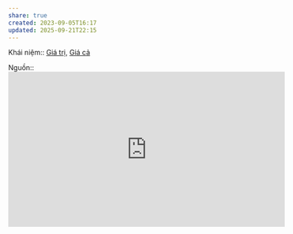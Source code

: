 ```yaml
---
share: true
created: 2023-09-05T16:17
updated: 2025-09-21T22:15
---
```

Khái niệm:: [Giá trị](../../%CE%9E%20Kh%C3%A1i%20ni%E1%BB%87m/Gi%C3%A1%20tr%E1%BB%8B.md), [Giá cả](../../%CE%9E%20Kh%C3%A1i%20ni%E1%BB%87m/Gi%C3%A1%20c%E1%BA%A3.md)

Nguồn:: <iframe width="560" height="315" src="https://www.youtube.com/embed/rPJuoziJaE4?si=ViqFRr8NFY0ffJQB&t=2920" title="YouTube video player" frameborder="0" allow="accelerometer; autoplay; clipboard-write; encrypted-media; gyroscope; picture-in-picture; web-share" referrerpolicy="strict-origin-when-cross-origin" allowfullscreen></iframe>
